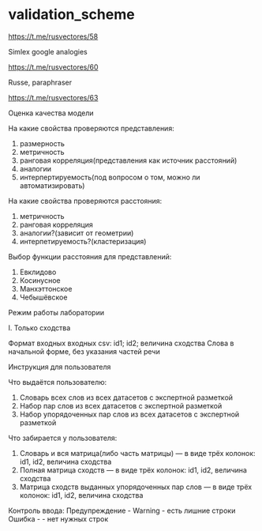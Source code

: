 # validation_scheme

https://t.me/rusvectores/58

Simlex google analogies

https://t.me/rusvectores/60

Russe, paraphraser

https://t.me/rusvectores/63

Оценка качества  модели


На какие свойства проверяются представления:
1. размерность
2. метричность
3. ранговая корреляция(представления как источник расстояний)
4. аналогии
5. интерпертируемость(под вопросом о том, можно ли автоматизировать)

На какие свойства проверяются расстояния:
1. метричность
2. ранговая корреляция
3. аналогии?(зависит от геометрии)
4. интерпетируемость?(кластеризация)


Выбор функции расстояния для представлений:
1. Евклидово
2. Косинусное
3. Манхэттонское
4. Чебышёвское


Режим работы лаборатории

I. Только сходства

Формат входных входных
csv: id1<string>; id2<string>; величина сходства<real>
Слова в начальной форме, без указания частей речи

Инструкция для пользователя

Что выдаётся пользователю:
1. Словарь всех слов из всех датасетов с экспертной разметкой
2. Набор пар слов из всех датасетов с экспертной разметкой
3. Набор упорядоченных пар слов из всех датасетов с экспертной разметкой

Что забирается у пользователя:
1. Словарь и вся матрица(либо часть матрицы) — в виде трёх колонок: id1, id2, величина сходства
2. Полная матрица сходств — в виде трёх колонок: id1, id2, величина сходства
3. Матрица сходств выданных упорядоченных пар слов — в виде трёх колонок: id1, id2, величина сходства

Контроль ввода:
Предупреждение - Warning - есть лишние строки
Ошибка -  - нет нужных строк





